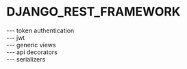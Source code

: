 # DJANGO_REST_FRAMEWORK
--- token authentication<br>
--- jwt<br>
--- generic views<br>
--- api decorators<br>
--- serializers<br>
